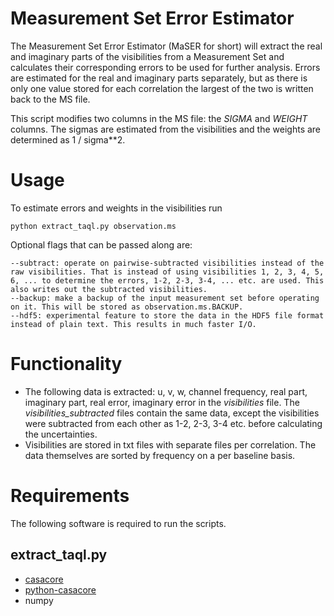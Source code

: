 # Measurement Set Error Estimator
The Measurement Set Error Estimator (MaSER for short) will extract the real and imaginary parts of the visibilities from a Measurement Set and calculates their corresponding errors to be used for further analysis. Errors are estimated for the real and imaginary parts separately, but as there is only one value stored for each correlation the largest of the two is written back to the MS file.

This script modifies two columns in the MS file: the _SIGMA_ and _WEIGHT_ columns. The sigmas are estimated from the visibilities and the weights are determined as 1 / sigma\*\*2.

Usage
=====
To estimate errors and weights in the visibilities run

    python extract_taql.py observation.ms

Optional flags that can be passed along are:

    --subtract: operate on pairwise-subtracted visibilities instead of the raw visibilities. That is instead of using visibilities 1, 2, 3, 4, 5, 6, ... to determine the errors, 1-2, 2-3, 3-4, ... etc. are used. This also writes out the subtracted visibilities.
    --backup: make a backup of the input measurement set before operating on it. This will be stored as observation.ms.BACKUP.
    --hdf5: experimental feature to store the data in the HDF5 file format instead of plain text. This results in much faster I/O.

Functionality
=============
- The following data is extracted: u, v, w, channel frequency, real part, imaginary part, real error, imaginary error in the *visibilities* file. The *visibilities_subtracted* files contain the same data, except the visibilities were subtracted from each other as 1-2, 2-3, 3-4 etc. before calculating the uncertainties.
- Visibilities are stored in txt files with separate files per correlation. The data themselves are sorted by frequency on a per baseline basis.

Requirements
============
The following software is required to run the scripts.

extract_taql.py
---------------
- [casacore](https://github.com/casacore/casacore)
- [python-casacore](https://github.com/casacore/python-casacore)
- numpy
